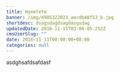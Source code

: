 ```yaml
---
title: Hyeetete
banner: /img/4985322023_aecdb48f53_b.jpg
shortdesc: dsagsdagdsagdasgsdag
updatedDate: 2016-11-11T03:06:05.252Z
cmsUserSlug: ""
date: 2016-11-11T00:00:00+08:00
categories: null
---
```


asdghsafdsafdasf